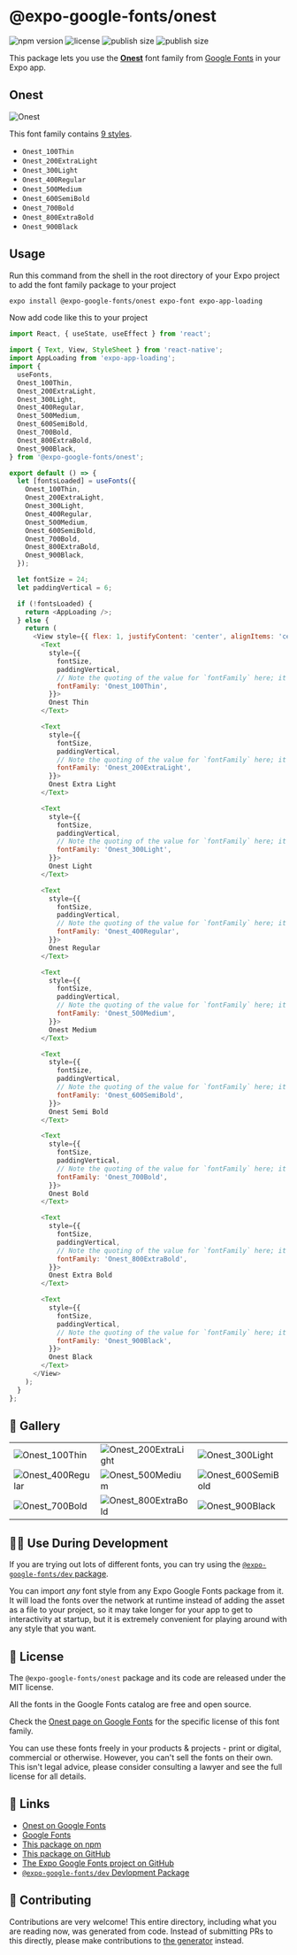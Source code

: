 # @expo-google-fonts/onest

![npm version](https://flat.badgen.net/npm/v/@expo-google-fonts/onest)
![license](https://flat.badgen.net/github/license/expo/google-fonts)
![publish size](https://flat.badgen.net/packagephobia/install/@expo-google-fonts/onest)
![publish size](https://flat.badgen.net/packagephobia/publish/@expo-google-fonts/onest)

This package lets you use the [**Onest**](https://fonts.google.com/specimen/Onest) font family from [Google Fonts](https://fonts.google.com/) in your Expo app.

## Onest

![Onest](./font-family.png)

This font family contains [9 styles](#-gallery).

- `Onest_100Thin`
- `Onest_200ExtraLight`
- `Onest_300Light`
- `Onest_400Regular`
- `Onest_500Medium`
- `Onest_600SemiBold`
- `Onest_700Bold`
- `Onest_800ExtraBold`
- `Onest_900Black`

## Usage

Run this command from the shell in the root directory of your Expo project to add the font family package to your project
```sh
expo install @expo-google-fonts/onest expo-font expo-app-loading
```

Now add code like this to your project
```js
import React, { useState, useEffect } from 'react';

import { Text, View, StyleSheet } from 'react-native';
import AppLoading from 'expo-app-loading';
import {
  useFonts,
  Onest_100Thin,
  Onest_200ExtraLight,
  Onest_300Light,
  Onest_400Regular,
  Onest_500Medium,
  Onest_600SemiBold,
  Onest_700Bold,
  Onest_800ExtraBold,
  Onest_900Black,
} from '@expo-google-fonts/onest';

export default () => {
  let [fontsLoaded] = useFonts({
    Onest_100Thin,
    Onest_200ExtraLight,
    Onest_300Light,
    Onest_400Regular,
    Onest_500Medium,
    Onest_600SemiBold,
    Onest_700Bold,
    Onest_800ExtraBold,
    Onest_900Black,
  });

  let fontSize = 24;
  let paddingVertical = 6;

  if (!fontsLoaded) {
    return <AppLoading />;
  } else {
    return (
      <View style={{ flex: 1, justifyContent: 'center', alignItems: 'center' }}>
        <Text
          style={{
            fontSize,
            paddingVertical,
            // Note the quoting of the value for `fontFamily` here; it expects a string!
            fontFamily: 'Onest_100Thin',
          }}>
          Onest Thin
        </Text>

        <Text
          style={{
            fontSize,
            paddingVertical,
            // Note the quoting of the value for `fontFamily` here; it expects a string!
            fontFamily: 'Onest_200ExtraLight',
          }}>
          Onest Extra Light
        </Text>

        <Text
          style={{
            fontSize,
            paddingVertical,
            // Note the quoting of the value for `fontFamily` here; it expects a string!
            fontFamily: 'Onest_300Light',
          }}>
          Onest Light
        </Text>

        <Text
          style={{
            fontSize,
            paddingVertical,
            // Note the quoting of the value for `fontFamily` here; it expects a string!
            fontFamily: 'Onest_400Regular',
          }}>
          Onest Regular
        </Text>

        <Text
          style={{
            fontSize,
            paddingVertical,
            // Note the quoting of the value for `fontFamily` here; it expects a string!
            fontFamily: 'Onest_500Medium',
          }}>
          Onest Medium
        </Text>

        <Text
          style={{
            fontSize,
            paddingVertical,
            // Note the quoting of the value for `fontFamily` here; it expects a string!
            fontFamily: 'Onest_600SemiBold',
          }}>
          Onest Semi Bold
        </Text>

        <Text
          style={{
            fontSize,
            paddingVertical,
            // Note the quoting of the value for `fontFamily` here; it expects a string!
            fontFamily: 'Onest_700Bold',
          }}>
          Onest Bold
        </Text>

        <Text
          style={{
            fontSize,
            paddingVertical,
            // Note the quoting of the value for `fontFamily` here; it expects a string!
            fontFamily: 'Onest_800ExtraBold',
          }}>
          Onest Extra Bold
        </Text>

        <Text
          style={{
            fontSize,
            paddingVertical,
            // Note the quoting of the value for `fontFamily` here; it expects a string!
            fontFamily: 'Onest_900Black',
          }}>
          Onest Black
        </Text>
      </View>
    );
  }
};

```

## 🔡 Gallery


||||
|-|-|-|
|![Onest_100Thin](./Onest_100Thin.ttf.png)|![Onest_200ExtraLight](./Onest_200ExtraLight.ttf.png)|![Onest_300Light](./Onest_300Light.ttf.png)||
|![Onest_400Regular](./Onest_400Regular.ttf.png)|![Onest_500Medium](./Onest_500Medium.ttf.png)|![Onest_600SemiBold](./Onest_600SemiBold.ttf.png)||
|![Onest_700Bold](./Onest_700Bold.ttf.png)|![Onest_800ExtraBold](./Onest_800ExtraBold.ttf.png)|![Onest_900Black](./Onest_900Black.ttf.png)||


## 👩‍💻 Use During Development

If you are trying out lots of different fonts, you can try using the [`@expo-google-fonts/dev` package](https://github.com/expo/google-fonts/tree/master/font-packages/dev#readme).

You can import *any* font style from any Expo Google Fonts package from it. It will load the fonts
over the network at runtime instead of adding the asset as a file to your project, so it may take longer
for your app to get to interactivity at startup, but it is extremely convenient
for playing around with any style that you want.

## 📖 License

The `@expo-google-fonts/onest` package and its code are released under the MIT license.

All the fonts in the Google Fonts catalog are free and open source.

Check the [Onest page on Google Fonts](https://fonts.google.com/specimen/Onest) for the specific license of this font family.

You can use these fonts freely in your products & projects - print or digital, commercial or otherwise. However, you can't sell the fonts on their own. This isn't legal advice, please consider consulting a lawyer and see the full license for all details.

## 🔗 Links

- [Onest on Google Fonts](https://fonts.google.com/specimen/Onest)
- [Google Fonts](https://fonts.google.com/)
- [This package on npm](https://www.npmjs.com/package/@expo-google-fonts/onest)
- [This package on GitHub](https://github.com/expo/google-fonts/tree/master/font-packages/onest)
- [The Expo Google Fonts project on GitHub](https://github.com/expo/google-fonts)
- [`@expo-google-fonts/dev` Devlopment Package](https://github.com/expo/google-fonts/tree/master/font-packages/dev)

## 🤝 Contributing

Contributions are very welcome! This entire directory, including what you are reading now, was generated from code. Instead of submitting PRs to this directly, please make contributions to [the generator](https://github.com/expo/google-fonts/tree/master/packages/generator) instead.
